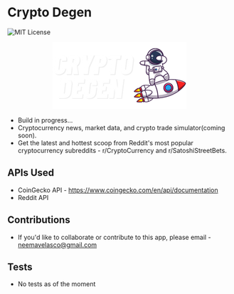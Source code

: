 # Crypto Degen
![MIT License](https://img.shields.io/badge/license-MIT-blue)

<p align="center">
  <img src="./src/assets/images/logo-light.png" alt="crypto degen"/>
</p>

- Build in progress...
- Cryptocurrency news, market data, and crypto trade simulator(coming soon).
- Get the latest and hottest scoop from Reddit's most popular cryptocurrency subreddits - r/CryptoCurrency and r/SatoshiStreetBets.

## APIs Used

* CoinGecko API - https://www.coingecko.com/en/api/documentation
* Reddit API

## Contributions
- If you'd like to collaborate or contribute to this app, please email - neemavelasco@gmail.com

## Tests
- No tests as of the moment
